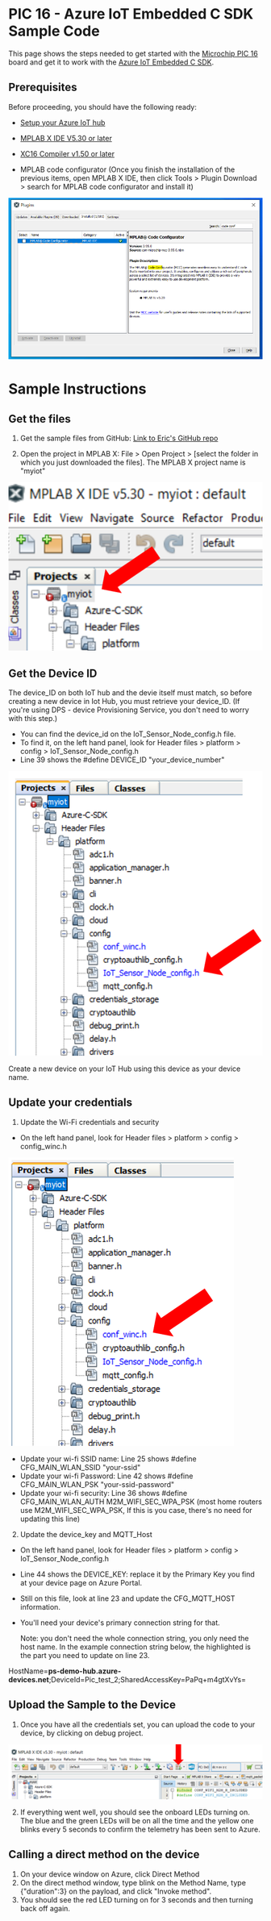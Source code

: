 # PIC 16 - Azure IoT Embedded C SDK Sample Code

This page shows the steps needed to get started with the [Microchip PIC 16](https://www.microchip.com/developmenttools/ProductDetails/AC164164) board and get it to work with the [Azure IoT Embedded C SDK](https://github.com/Azure/azure-sdk-for-c/tree/master/sdk/iot).


## Prerequisites

Before proceeding, you should have the following ready:

-   [Setup your Azure IoT hub](https://github.com/Azure/azure-iot-device-ecosystem/blob/master/setup_iothub.md)

-   [MPLAB X IDE V5.30 or later](https://www.microchip.com/mplab/mplab-x-ide)

-   [XC16 Compiler v1.50 or later](https://www.microchip.com/mplab/compilers)

-   MPLAB code configurator (Once you finish the installation of the previous items, open MPLAB X IDE, then click Tools > Plugin Download > search for MPLAB code configurator and install it)

![code-configurator](Images/code_configurator.png)    

# Sample Instructions

## Get the files

1. Get the sample files from GitHub: [Link to Eric's GitHub repo](https://garage-06.visualstudio.com/MicrochipIoT%202027%2088114/_git/PIC_IoT?version=GBmaster)

2. Open the project in MPLAB X: File > Open Project > [select the folder in which you just downloaded the files]. The MPLAB X project name is "myiot"

![project](https://github.com/wduraes/pic-sample/blob/master/images/project.png)

## Get the Device ID 

The device_ID on both IoT hub and the devie itself must match, so before creating a new device in Iot Hub, you must retrieve your device_ID. (If you're using DPS - device Provisioning Service, you don't need to worry with this step.)

- 	You can find the device_id on the IoT_Sensor_Node_config.h file. 
-	To find it, on the left hand panel, look for Header files > platform > config > IoT_Sensor_Node_config.h
- Line 39 shows the #define DEVICE_ID "your_device_number"

![sensor node](https://github.com/wduraes/pic-sample/blob/master/images/sensor_node.png)

Create a new device on your IoT Hub using this device as your device name.

## Update your credentials

1. Update the Wi-Fi credentials and security
- On the left hand panel, look for Header files > platform > config > config_winc.h

![winc](https://github.com/wduraes/pic-sample/blob/master/images/conf_winc.png) 

- Update your wi-fi SSID name: Line 25 shows #define CFG_MAIN_WLAN_SSID "your-ssid"
- Update your wi-fi Password:  Line 42 shows #define CFG_MAIN_WLAN_PSK "your-ssid-password"
- Update your wi-fi security: Line 36 shows #define CFG_MAIN_WLAN_AUTH M2M_WIFI_SEC_WPA_PSK (most home routers use M2M_WIFI_SEC_WPA_PSK, If this is you case, there's no need for updating this line)

2. Update the device_key and MQTT_Host  
	
- On the left hand panel, look for Header files > platform > config > IoT_Sensor_Node_config.h
- Line 44 shows the DEVICE_KEY: replace it by the Primary Key you find at your device page on Azure Portal.
- Still on this file, look at line 23 and update the CFG_MQTT_HOST information. 
- You'll need your device's primary connection string for that. 
	
	Note: you don't need the whole connection string, you only need the host name. In the example connection string below, the highlighted is the part you need to update on line 23. 
	
HostName=**ps-demo-hub.azure-devices.net**;DeviceId=Pic_test_2;SharedAccessKey=PaPq+m4gtXvYs=

## Upload the Sample to the Device

1. Once you have all the credentials set, you can upload the code to your device, by clicking on debug project.

![debug_button](https://github.com/wduraes/pic-sample/blob/master/images/debug_button.png)

2. If everything went well, you should see the onboard LEDs turning on. The blue and the green LEDs will be on all the time and the yellow one blinks every 5 seconds to confirm the telemetry has been sent to Azure.

## Calling a direct method on the device

1. On your device window on Azure, click Direct Method
2. On the direct method window, type blink on the Method Name, type {"duration":3}  on the payload, and click "Invoke method". 
3. You should see the red LED turning on for 3 seconds and then turning back off again.

